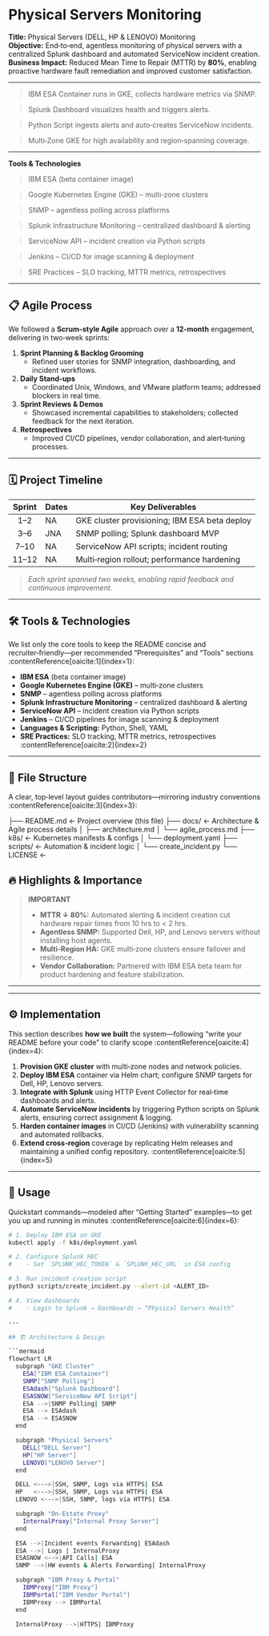 # Physical Servers Monitoring

**Title:** Physical Servers (DELL, HP & LENOVO) Monitoring  
**Objective:** End‑to‑end, agentless monitoring of physical servers with a centralized Splunk dashboard and automated ServiceNow incident creation.  
**Business Impact:** Reduced Mean Time to Repair (MTTR) by **80%**, enabling proactive hardware fault remediation and improved customer satisfaction.

---

> IBM ESA Container runs in GKE, collects hardware metrics via SNMP.

> Splunk Dashboard visualizes health and triggers alerts.

> Python Script ingests alerts and auto‑creates ServiceNow incidents.

> Multi‑Zone GKE for high availability and region‑spanning coverage.

---
 **Tools & Technologies** 

> IBM ESA (beta container image)

> Google Kubernetes Engine (GKE) – multi‑zone clusters

> SNMP – agentless polling across platforms

> Splunk Infrastructure Monitoring – centralized dashboard & alerting

> ServiceNow API – incident creation via Python scripts

> Jenkins – CI/CD for image scanning & deployment

> SRE Practices – SLO tracking, MTTR metrics, retrospectives

---
  
## 📋 Agile Process

We followed a **Scrum‑style Agile** approach over a **12‑month** engagement, delivering in two‑week sprints:

1. **Sprint Planning & Backlog Grooming**  
   - Refined user stories for SNMP integration, dashboarding, and incident workflows.  
2. **Daily Stand‑ups**  
   - Coordinated Unix, Windows, and VMware platform teams; addressed blockers in real time.  
3. **Sprint Reviews & Demos**  
   - Showcased incremental capabilities to stakeholders; collected feedback for the next iteration.  
4. **Retrospectives**  
   - Improved CI/CD pipelines, vendor collaboration, and alert‑tuning processes.

---

## 🗓️ Project Timeline

| Sprint  | Dates    | Key Deliverables                              |
|:-------:|----------|-----------------------------------------------|
| 1–2     |NA      | GKE cluster provisioning; IBM ESA beta deploy |
| 3–6     | JNA    | SNMP polling; Splunk dashboard MVP            |
| 7–10    | NA     | ServiceNow API scripts; incident routing      |
| 11–12   | NA     | Multi‑region rollout; performance hardening   |

> _Each sprint spanned two weeks, enabling rapid feedback and continuous improvement._

---

## 🛠️ Tools & Technologies

We list only the core tools to keep the README concise and recruiter‑friendly—per recommended “Prerequisites” and “Tools” sections :contentReference[oaicite:1]{index=1}:  
- **IBM ESA** (beta container image)  
- **Google Kubernetes Engine (GKE)** – multi‑zone clusters  
- **SNMP** – agentless polling across platforms  
- **Splunk Infrastructure Monitoring** – centralized dashboard & alerting  
- **ServiceNow API** – incident creation via Python scripts  
- **Jenkins** – CI/CD pipelines for image scanning & deployment  
- **Languages & Scripting:** Python, Shell, YAML  
- **SRE Practices:** SLO tracking, MTTR metrics, retrospectives :contentReference[oaicite:2]{index=2}

---

## 📁 File Structure

A clear, top‑level layout guides contributors—mirroring industry conventions :contentReference[oaicite:3]{index=3}:

├── README.md ← Project overview (this file) ├── docs/ ← Architecture & Agile process details │ ├── architecture.md │ └── agile_process.md ├── k8s/ ← Kubernetes manifests & configs │ └── deployment.yaml ├── scripts/ ← Automation & incident logic │ └── create_incident.py └── LICENSE ←

## 🔥 Highlights & Importance

> **IMPORTANT**  
> - **MTTR ↓ 80%:** Automated alerting & incident creation cut hardware repair times from 10 hrs to < 2 hrs.  
> - **Agentless SNMP:** Supported Dell, HP, and Lenovo servers without installing host agents.  
> - **Multi‑Region HA:** GKE multi‑zone clusters ensure failover and resilience.  
> - **Vendor Collaboration:** Partnered with IBM ESA beta team for product hardening and feature stabilization.

---


---

## ⚙️ Implementation

This section describes **how we built** the system—following “write your README before your code” to clarify scope :contentReference[oaicite:4]{index=4}:  
1. **Provision GKE cluster** with multi‑zone nodes and network policies.  
2. **Deploy IBM ESA** container via Helm chart; configure SNMP targets for Dell, HP, Lenovo servers.  
3. **Integrate with Splunk** using HTTP Event Collector for real‑time dashboards and alerts.  
4. **Automate ServiceNow incidents** by triggering Python scripts on Splunk alerts, ensuring correct assignment & logging.  
5. **Harden container images** in CI/CD (Jenkins) with vulnerability scanning and automated rollbacks.  
6. **Extend cross‑region** coverage by replicating Helm releases and maintaining a unified config repository. :contentReference[oaicite:5]{index=5}

---

## 🚀 Usage

Quickstart commands—modeled after “Getting Started” examples—to get you up and running in minutes :contentReference[oaicite:6]{index=6}:

```bash
# 1. Deploy IBM ESA on GKE
kubectl apply -f k8s/deployment.yaml

# 2. Configure Splunk HEC
#    - Set `SPLUNK_HEC_TOKEN` & `SPLUNK_HEC_URL` in ESA config

# 3. Run incident creation script
python3 scripts/create_incident.py --alert-id <ALERT_ID>

# 4. View dashboards
#    - Login to Splunk → Dashboards → “Physical Servers Health”

---

## 🏗️ Architecture & Design

```mermaid
flowchart LR
  subgraph "GKE Cluster"
    ESA["IBM ESA Container"]
    SNMP["SNMP Polling"]
    ESAdash["Splunk Dashboard"]
    ESASNOW["ServiceNow API Script"]
    ESA -->|SNMP Polling| SNMP
    ESA --> ESAdash
    ESA --> ESASNOW
  end

  subgraph "Physical Servers"
    DELL["DELL Server"]
    HP["HP Server"]
    LENOVO["LENOVO Server"]
  end

  DELL <--->|SSH, SNMP, Logs via HTTPS| ESA
  HP   <--->|SSH, SNMP, Logs via HTTPS| ESA
  LENOVO <--->|SSH, SNMP, logs via HTTPS| ESA

  subgraph "On‑Estate Proxy"
    InternalProxy["Internal Proxy Server"]
  end

  ESA -->|Incident events Forwarding| ESAdash
  ESA -->| Logs | InternalProxy
  ESASNOW <-->|API Calls| ESA
  SNMP -->|HW events & Alerts Forwarding| InternalProxy

  subgraph "IBM Proxy & Portal"
    IBMProxy["IBM Proxy"]
    IBMPortal["IBM Vendor Portal"]
    IBMProxy --> IBMPortal
  end

  InternalProxy -->|HTTPS| IBMProxy

